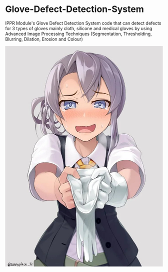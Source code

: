 # Glove-Defect-Detection-System
IPPR Module's Glove Defect Detection System code that can detect defects for 3 types of gloves mainly cloth, silicone and medical gloves by using Advanced Image Processing Techniques (Segmentation, Thresholding, Blurring, Dilation, Erosion and Colour)

![Anime Meme Glove Image](anime-glove.jpg)
